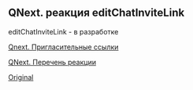 ## QNext. реакция editChatInviteLink

editChatInviteLink - в разработке







[Qnext. Пригласительные ссылки](/docs-test/ph/admin/invitelink-about)

[QNext. Перечень реакции](/docs-test/ph/reactions)
  
[Original](https://telegra.ph/QNext-admin-reaction-editChatInviteLink-09-25)